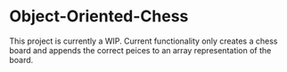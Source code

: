 # Object-Oriented-Chess
This project is currently a WIP. Current functionality only creates a chess board and appends the correct peices to
an array representation of the board.

